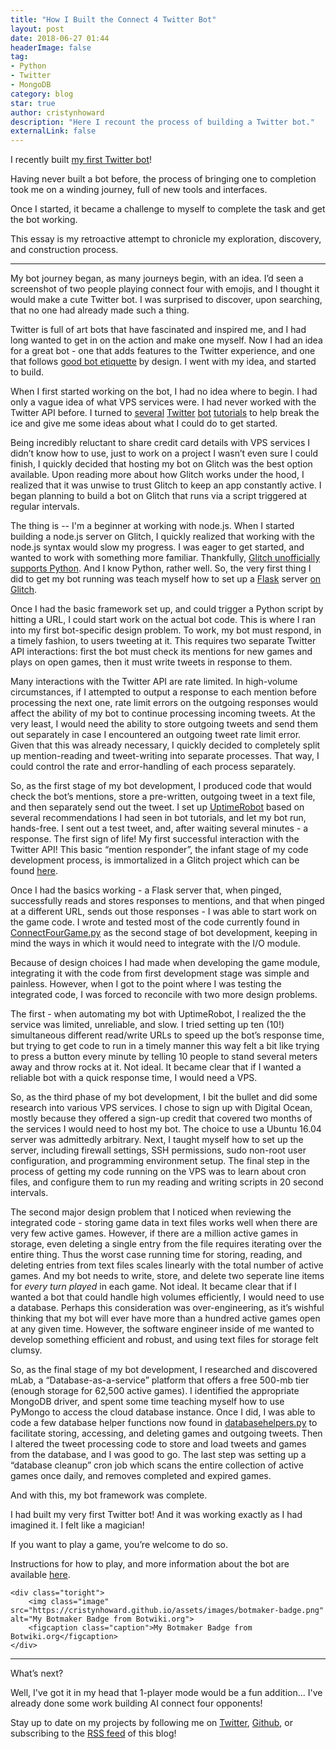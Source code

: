 ```yaml
---
title: "How I Built the Connect 4 Twitter Bot"
layout: post
date: 2018-06-27 01:44
headerImage: false
tag:
- Python
- Twitter
- MongoDB
category: blog
star: true
author: cristynhoward
description: "Here I recount the process of building a Twitter bot."
externalLink: false
---
```


I recently built [my first Twitter bot](https://cristynhoward.github.io/bot-connect-four)!

Having never built a bot before, the process of bringing one to completion took me on a winding journey, full of new tools and interfaces.

Once I started, it became a challenge to myself to complete the task and get the bot working. 

This essay is my retroactive attempt to chronicle my exploration, discovery, and construction process.

---

My bot journey began, as many journeys begin, with an idea. I’d seen a screenshot of two people playing connect four with emojis, and I thought it would make a cute Twitter bot. I was surprised to discover, upon searching, that no one had already made such a thing. 

Twitter is full of art bots that have fascinated and inspired me, and I had long wanted to get in on the action and make one myself. Now I had an idea for a great bot - one that adds features to the Twitter experience, and one that follows [good bot etiquette][1] by design. I went with my idea, and started to build.

When I first started working on the bot, I had no idea where to begin. I had only a vague idea of what VPS services were. I had never worked with the Twitter API before. I turned to [several][2] [Twitter][3] [bot][4] [tutorials][5] to help break the ice and give me some ideas about what I could do to get started. 

Being incredibly reluctant to share credit card details with VPS services I didn’t know how to use, just to work on a project I wasn’t even sure I could finish, I quickly decided that hosting my bot on Glitch was the best option available. Upon reading more about how Glitch works under the hood, I realized that it was unwise to trust Glitch to keep an app constantly active. I began planning to build a bot on Glitch that runs via a script triggered at regular intervals.

The thing is -- I'm a beginner at working with node.js. When I started building a node.js server on Glitch, I quickly realized that working with the node.js syntax would slow my progress. I was eager to get started, and wanted to work with something more familiar. Thankfully, [Glitch unofficially supports Python][6]. And I know Python, rather well. So, the very first thing I did to get my bot running was teach myself how to set up a [Flask][7] server [on Glitch][8].

Once I had the basic framework set up, and could trigger a Python script by hitting a URL, I could start work on the actual bot code. This is where I ran into my first bot-specific design problem. To work, my bot must respond, in a timely fashion, to users tweeting at it. This requires two separate Twitter API interactions: first the bot must check its mentions for new games and plays on open games, then it must write tweets in response to them. 

Many interactions with the Twitter API are rate limited. In high-volume circumstances, if I attempted to output a response to each mention before processing the next one, rate limit errors on the outgoing responses would affect the ability of my bot to continue processing incoming tweets. At the very least, I would need the ability to store outgoing tweets and send them out separately in case I encountered an outgoing tweet rate limit error. Given that this was already necessary, I quickly decided to completely split up mention-reading and tweet-writing into separate processes. That way, I could control the rate and error-handling of each process separately. 

So, as the first stage of my bot development, I produced code that would check the bot’s mentions, store a pre-written, outgoing tweet in a text file, and then separately send out the tweet. I set up [UptimeRobot][9] based on several recommendations I had seen in bot tutorials, and let my bot run, hands-free. I sent out a test tweet, and, after waiting several minutes - a response. The first sign of life! My first successful interaction with the Twitter API! This basic “mention responder”, the infant stage of my code development process, is immortalized in a Glitch project which can be found [here][10].

Once I had the basics working - a Flask server that, when pinged, successfully reads and stores responses to mentions, and that when pinged at a different URL, sends out those responses - I was able to start work on the game code. I wrote and tested most of the code currently found in [ConnectFourGame.py][11] as the second stage of bot development, keeping in mind the ways in which it would need to integrate with the I/O module. 

Because of design choices I had made when developing the game module, integrating it with the code from first development stage was simple and painless. However, when I got to the point where I was testing the integrated code, I was forced to reconcile with two more design problems. 

The first - when automating my bot with UptimeRobot, I realized the the service was limited, unreliable, and slow. I tried setting up ten (10!) simultaneous different read/write URLs to speed up the bot’s response time, but trying to get code to run in a timely manner this way felt a bit like trying to press a button every minute by telling 10 people to stand several meters away and throw rocks at it. Not ideal. It became clear that if I wanted a reliable bot with a quick response time, I would need a VPS. 

So, as the third phase of my bot development, I bit the bullet and did some research into various VPS services. I chose to sign up with Digital Ocean, mostly because they offered a sign-up credit that covered two months of the services I would need to host my bot. The choice to use a Ubuntu 16.04 server was admittedly arbitrary. Next, I taught myself how to set up the server, including firewall settings, SSH permissions, sudo non-root user configuration, and programming environment setup. The final step in the process of getting my code running on the VPS was to learn about cron files, and configure them to run my reading and writing scripts in 20 second intervals.

The second major design problem that I noticed when reviewing the integrated code - storing game data in text files works well when there are very few active games. However, if there are a million active games in storage, even deleting a single entry from the file requires iterating over the entire thing. Thus the worst case running time for storing, reading, and deleting entries from text files scales linearly with the total number of active games. And my bot needs to write, store, and delete two seperate line items for _every turn played_ in each game. Not ideal. It became clear that if I wanted a bot that could handle high volumes efficiently, I would need to use a database. Perhaps this consideration was over-engineering, as it’s wishful thinking that my bot will ever have more than a hundred active games open at any given time. However, the software engineer inside of me wanted to develop something efficient and robust, and using text files for storage felt clumsy.

So, as the final stage of my bot development, I researched and discovered mLab, a “Database-as-a-service” platform that offers a free 500-mb tier (enough storage for 62,500 active games). I identified the appropriate MongoDB driver, and spent some time teaching myself how to use PyMongo to access the cloud database instance. Once I did, I was able to code a few database helper functions now found in [databasehelpers.py][12] to facilitate storing, accessing, and deleting games and outgoing tweets. Then I altered the tweet processing code to store and load tweets and games from the database, and I was good to go. The last step was setting up a “database cleanup” cron job which scans the entire collection of active games once daily, and removes completed and expired games.

And with this, my bot framework was complete. 

<div class="side-by-side">
    <div class="toleft">
    	<p></p>
        <p>I had built my very first Twitter bot! And it was working exactly as I had imagined it. I felt like a magician!</p>
        <p>If you want to play a game, you’re welcome to do so.</p>
        <p>Instructions for how to play, and more information about the bot are available <a href="https://cristynhoward.github.io/connect-four-twitter-bot/">here</a>.</p>
    </div>

    <div class="toright">
        <img class="image" src="https://cristynhoward.github.io/assets/images/botmaker-badge.png" alt="My Botmaker Badge from Botwiki.org">
        <figcaption class="caption">My Botmaker Badge from Botwiki.org</figcaption>
    </div>
</div>

---

What’s next? 

Well, I've got it in my head that 1-player mode would be a fun addition... I've already done some work building AI connect four opponents!

Stay up to date on my projects by following me on [Twitter][14], [Github][15], or subscribing to the [RSS feed][16] of this blog!

[1]: http://tinysubversions.com/2013/03/basic-twitter-bot-etiquette/
[2]: http://blog.mollywhite.net/how-to-create-a-twitter-bot/
[3]: https://botwiki.org/resource/tutorial/how-to-make-a-twitter-bot-the-definitive-guide/
[4]: https://www.digitalocean.com/community/tutorials/how-to-create-a-twitterbot-with-python-3-and-the-tweepy-library
[5]: https://glitch.com/edit/#!/twitterbot
[6]: https://support.glitch.com/t/can-i-run-a-python-app-in-glitch/2140
[7]: https://en.wikipedia.org/wiki/Flask_(web_framework)
[8]: https://glitch.com/edit/#!/flask-hello-world
[9]: https://uptimerobot.com/
[10]: https://glitch.com/edit/#!/mention-responder
[11]: https://github.com/cristynhoward/connectfour/blob/master/ConnectFourGame.py
[12]: https://github.com/cristynhoward/connectfour/blob/master/databasehelpers.py
[13]: https://cristynhoward.github.io/connect-four-twitter-bot/
[14]: http://www.twitter.com/cristynhoward
[15]: http://www.github.com/cristynhoward
[16]: https://cristynhoward.github.io/feed.xml
